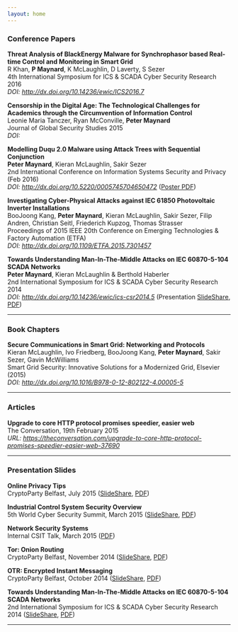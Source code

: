 ```yaml
---
layout: home
---
```


### Conference Papers

**Threat Analysis of BlackEnergy Malware for Synchrophasor based Real-time Control and Monitoring in Smart Grid**  
R Khan, **P Maynard**, K McLaughlin, D Laverty, S Sezer  
4th International Symposium for ICS & SCADA Cyber Security Research 2016  
*DOI: <http://dx.doi.org/10.14236/ewic/ICS2016.7>*

**Censorship in the Digital Age: The Technological Challenges for Academics through the Circumvention of Information Control**  
Leonie Maria Tanczer, Ryan McConville, **Peter Maynard**  
Journal of Global Security Studies 2015  
*DOI: <awaiting>*  

**Modelling Duqu 2.0 Malware using Attack Trees with Sequential Conjunction**  
**Peter Maynard**, Kieran McLaughlin, Sakir Sezer  
2nd International Conference on Information Systems Security and Privacy (Feb 2016)  
*DOI: <http://dx.doi.org/10.5220/0005745704650472>* ([Poster PDF](posters/duqu-attack-trees.pdf))

**Investigating Cyber-Physical Attacks against IEC 61850 Photovoltaic Inverter Installations**  
BooJoong Kang, **Peter Maynard**, Kieran McLaughlin, Sakir Sezer, Filip Andren, Christian Seitl, Friederich Kupzog, Thomas Strasser  
Proceedings of 2015 IEEE 20th Conference on Emerging Technologies & Factory Automation (ETFA)  
*DOI: <http://dx.doi.org/10.1109/ETFA.2015.7301457>*

**Towards Understanding Man-In-The-Middle Attacks on IEC 60870-5-104 SCADA Networks**  
**Peter Maynard**, Kieran McLaughlin & Berthold Haberler  
2nd International Symposium for ICS & SCADA Cyber Security Research 2014  
*DOI: <http://dx.doi.org/10.14236/ewic/ics-csr2014.5>* (Presentation [SlideShare](http://www.slideshare.net/pgmaynard/man-inthemiddletalk), [PDF](slides/man-in-the-middle.pdf))

* * *

### Book Chapters
**Secure Communications in Smart Grid: Networking and Protocols**  
Kieran McLaughlin, Ivo Friedberg, BooJoong Kang, **Peter Maynard**, Sakir Sezer, Gavin McWilliams  
Smart Grid Security: Innovative Solutions for a Modernized Grid, Elsevier (2015)  
*DOI: <http://dx.doi.org/10.1016/B978-0-12-802122-4.00005-5>*

* * * 

### Articles
**Upgrade to core HTTP protocol promises speedier, easier web**  
The Conversation, 19th February 2015  
*URL: <https://theconversation.com/upgrade-to-core-http-protocol-promises-speedier-easier-web-37690>*  

* * * 

### Presentation Slides

**Online Privacy Tips**  
CryptoParty Belfast, July 2015 ([SlideShare](http://www.slideshare.net/pgmaynard/private-slides), [PDF](slides/CryptoParty-private-slides.pdf))

**Industrial Control System Security Overview**  
5th World Cyber Security Summit, March 2015 ([SlideShare](http://www.slideshare.net/pgmaynard/industrial-control-system-50880715), [PDF](slides/ICS-Sec-Overview.pdf))

**Network Security Systems**  
Internal CSIT Talk, March 2015 ([PDF](slides/NSS.pdf))

**Tor: Onion Routing**  
CryptoParty Belfast, November 2014 ([SlideShare](http://www.slideshare.net/pgmaynard/cryptoparty-belfast-11-nov-2014), [PDF](slides/CryptoParty-Tor.pdf))

**OTR: Encrypted Instant Messaging**  
CryptoParty Belfast, October 2014 ([SlideShare](http://www.slideshare.net/pgmaynard/cryptoparty-otr-40299828), [PDF](slides/CryptoParty-OTR.pdf))

**Towards Understanding Man-In-The-Middle Attacks on IEC 60870-5-104 SCADA Networks**  
2nd International Symposium for ICS & SCADA Cyber Security Research 2014 ([SlideShare](http://www.slideshare.net/pgmaynard/man-inthemiddletalk), [PDF](slides/man-in-the-middle.pdf))

* * * 
